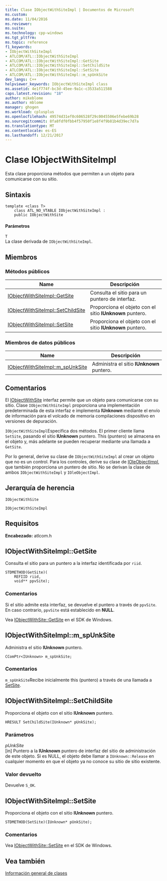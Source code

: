 ```yaml
---
title: Clase IObjectWithSiteImpl | Documentos de Microsoft
ms.custom: 
ms.date: 11/04/2016
ms.reviewer: 
ms.suite: 
ms.technology: cpp-windows
ms.tgt_pltfrm: 
ms.topic: reference
f1_keywords:
- IObjectWithSiteImpl
- ATLCOM/ATL::IObjectWithSiteImpl
- ATLCOM/ATL::IObjectWithSiteImpl::GetSite
- ATLCOM/ATL::IObjectWithSiteImpl::SetChildSite
- ATLCOM/ATL::IObjectWithSiteImpl::SetSite
- ATLCOM/ATL::IObjectWithSiteImpl::m_spUnkSite
dev_langs: C++
helpviewer_keywords: IObjectWithSiteImpl class
ms.assetid: 4e1f774f-bc3d-45ee-9a1c-c3533a511588
caps.latest.revision: "18"
author: mikeblome
ms.author: mblome
manager: ghogen
ms.workload: cplusplus
ms.openlocfilehash: 49574d31ef0c606528f29c0045506e5febe69b28
ms.sourcegitcommit: 8fa8fdf0fbb4f57950f1e8f4f9b81b4d39ec7d7a
ms.translationtype: MT
ms.contentlocale: es-ES
ms.lasthandoff: 12/21/2017
---
```

# <a name="iobjectwithsiteimpl-class"></a>Clase IObjectWithSiteImpl
Esta clase proporciona métodos que permiten a un objeto para comunicarse con su sitio.  
  
## <a name="syntax"></a>Sintaxis  
  
```
template <class T>
    class ATL_NO_VTABLE IObjectWithSiteImpl :
    public IObjectWithSite
```  
  
#### <a name="parameters"></a>Parámetros  
 `T`  
 La clase derivada de `IObjectWithSiteImpl`.  
  
## <a name="members"></a>Miembros  
  
### <a name="public-methods"></a>Métodos públicos  
  
|Name|Descripción|  
|----------|-----------------|  
|[IObjectWithSiteImpl::GetSite](#getsite)|Consulta el sitio para un puntero de interfaz.|  
|[IObjectWithSiteImpl::SetChildSite](#setchildsite)|Proporciona el objeto con el sitio **IUnknown** puntero.|  
|[IObjectWithSiteImpl::SetSite](#setsite)|Proporciona el objeto con el sitio **IUnknown** puntero.|  
  
### <a name="public-data-members"></a>Miembros de datos públicos  
  
|Name|Descripción|  
|----------|-----------------|  
|[IObjectWithSiteImpl::m_spUnkSite](#m_spunksite)|Administra el sitio **IUnknown** puntero.|  
  
## <a name="remarks"></a>Comentarios  
 El [IObjectWithSite](http://msdn.microsoft.com/library/windows/desktop/ms693765) interfaz permite que un objeto para comunicarse con su sitio. Clase `IObjectWithSiteImpl` proporciona una implementación predeterminada de esta interfaz e implementa **IUnknown** mediante el envío de información para el volcado de memoria compilaciones dispositivo en versiones de depuración.  
  
 `IObjectWithSiteImpl`Especifica dos métodos. El primer cliente llama `SetSite`, pasando el sitio **IUnknown** puntero. This (puntero) se almacena en el objeto y, más adelante se pueden recuperar mediante una llamada a `GetSite`.  
  
 Por lo general, derive su clase de `IObjectWithSiteImpl` al crear un objeto que no es un control. Para los controles, derive su clase de [IOleObjectImpl](../../atl/reference/ioleobjectimpl-class.md), que también proporciona un puntero de sitio. No se derivan la clase de ambos `IObjectWithSiteImpl` y `IOleObjectImpl`.  
  
## <a name="inheritance-hierarchy"></a>Jerarquía de herencia  
 `IObjectWithSite`  
  
 `IObjectWithSiteImpl`  
  
## <a name="requirements"></a>Requisitos  
 **Encabezado:** atlcom.h  
  
##  <a name="getsite"></a>IObjectWithSiteImpl::GetSite  
 Consulta el sitio para un puntero a la interfaz identificada por `riid`.  
  
```
STDMETHOD(GetSite)(
    REFIID riid,
    void** ppvSite);
```  
  
### <a name="remarks"></a>Comentarios  
 Si el sitio admite esta interfaz, se devuelve el puntero a través de `ppvSite`. En caso contrario, `ppvSite` está establecido en **NULL**.  
  
 Vea [IObjectWithSite::GetSite](http://msdn.microsoft.com/library/windows/desktop/ms694452) en el SDK de Windows.  
  
##  <a name="m_spunksite"></a>IObjectWithSiteImpl::m_spUnkSite  
 Administra el sitio **IUnknown** puntero.  
  
```
CComPtr<IUnknown> m_spUnkSite;
```  
  
### <a name="remarks"></a>Comentarios  
 `m_spUnkSite`Recibe inicialmente this (puntero) a través de una llamada a [SetSite](#setsite).  
  
##  <a name="setchildsite"></a>IObjectWithSiteImpl::SetChildSite  
 Proporciona el objeto con el sitio **IUnknown** puntero.  
  
```
HRESULT SetChildSite(IUnknown* pUnkSite);
```  
  
### <a name="parameters"></a>Parámetros  
 *pUnkSite*  
 [in] Puntero a la **IUnknown** puntero de interfaz del sitio de administración de este objeto. Si es NULL, el objeto debe llamar a `IUnknown::Release` en cualquier momento en que el objeto ya no conoce su sitio de sitio existente.  
  
### <a name="return-value"></a>Valor devuelto  
 Devuelve `S_OK`.  
  
##  <a name="setsite"></a>IObjectWithSiteImpl::SetSite  
 Proporciona el objeto con el sitio **IUnknown** puntero.  
  
```
STDMETHOD(SetSite)(IUnknown* pUnkSite);
```  
  
### <a name="remarks"></a>Comentarios  
 Vea [IObjectWithSite::SetSite](http://msdn.microsoft.com/library/windows/desktop/ms683869) en el SDK de Windows.  
  
## <a name="see-also"></a>Vea también  
 [Información general de clases](../../atl/atl-class-overview.md)

